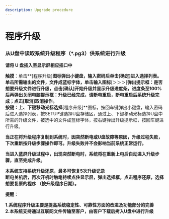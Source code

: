 ```yaml
---
description: Upgrade procedure
---
```


# 程序升级

### **从U盘中读取系统升级程序（\*.pg3）供系统进行升级**

**请将 U 盘插入至显示屏相应插口中**

**触摸**：单击**\[程序升级\]**图标弹出小键盘，输入密码后单击\[确定\]进入选择列表。单击所需输出的文件，文件成蓝标字体，单击输入图标**\[＞＞＞\]**弹出提示框：**是否想要升级文件进行升级**，点击\[确认\]开始升级并显示升级进度条，进度条至100% 后再弹出关闭电脑提示框：**升级已经完成，请断电重启**，断电重启后系统升级完成；点击\[取消\]取消操作。  
**按键**：上、下键移动光标选择**\[程序升级\]**图标，按回车键弹出小键盘，输入密码后进入选择列表，按SETUP键选择U盘存储区，通过上、下键移动光标选择U盘中所需的升级文件，被选中的文件成蓝标字体，按右键弹出升级提示框，按回车键进行升级。

**当正在将升级程序复制到系统时，因突然断电或U盘故障等原因，升级过程失败，下次重新按升级步骤操作即可。升级失败并不会影响当前系统正常运行。**

**当进入蓝屏升级过程中，出现突然断电时，系统将在重新上电后自动进入升级步骤，直至完成升级。** 

**本系统支持系统升级还原，最多可恢复5次升级记录   
断电关机后，再次开机时触笔持续点住显示屏，弹出选择框，点击程序还原，选择想要复原的程序 （按升级程序日期）。**

**提醒**：

**1.系统程序升级主要是提高系统稳定性、可靠性方面的改进及功能部分的完善   
2.本系统支持通过互联网文件传输至客户，由客户下载后拷入U盘中进行升级**

